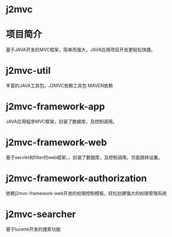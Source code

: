 # j2mvc 

<h1>项目简介</h1>
基于JAVA开发的MVC框架，简单而强大，JAVA应用项目开发更轻松快捷。

<h1>j2mvc-util</h1>
丰富的JAVA工具包，J2MVC依赖工具包
MAVEN依赖


<h1>j2mvc-framework-app</h1>
JAVA应用程序MVC框架，封装了数据库，及控制调用。

<h1>j2mvc-framework-web</h1>
基于servlet和filter的web框架，，封装了数据库，及控制调用，页面跳转设置。

<h1>j2mvc-framework-authorization</h1>
依赖j2mvc-framework-web开发的权限控制模板，轻松创建强大的权限管理系统

<h1>j2mvc-searcher</h1>
基于lucene开发的搜索功能



